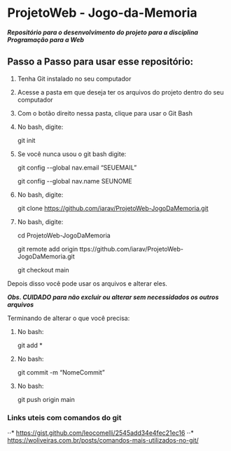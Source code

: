 # ProjetoWeb - Jogo-da-Memoria

***Repositório para o desenvolvimento do projeto para a disciplina Programação para a Web***

## Passo a Passo para usar esse repositório:
1. Tenha Git instalado no seu computador
2. Acesse a pasta em que deseja ter os arquivos do projeto dentro do seu computador
3. Com o botão direito nessa pasta, clique para usar o Git Bash
4. No bash, digite: 
    
    git init
5. Se você nunca usou o git bash digite:
    
    git config --global nav.email “SEUEMAIL”
    
    git config --global nav.name SEUNOME
7. No bash, digite: 
    
    git clone https://github.com/iarav/ProjetoWeb-JogoDaMemoria.git
8. No bash, digite: 
    
    cd ProjetoWeb-JogoDaMemoria
    
    git remote add origin ttps://github.com/iarav/ProjetoWeb-JogoDaMemoria.git
    
    git checkout main

Depois disso você pode usar os arquivos e alterar eles. 

***Obs. CUIDADO para não excluir ou alterar sem necessidados os outros arquivos***

Terminando de alterar o que você precisa:
1. No bash: 
    
    git add *
2. No bash: 
    
    git commit -m “NomeCommit”
3. No bash:
    
    git push origin main

### Links uteis com comandos do git
⋅⋅* https://gist.github.com/leocomelli/2545add34e4fec21ec16
⋅⋅* https://woliveiras.com.br/posts/comandos-mais-utilizados-no-git/
